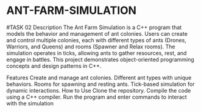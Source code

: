 # ANT-FARM-SIMULATION
#TASK 02 
Description
The Ant Farm Simulation is a C++ program that models the behavior and management of ant colonies. Users can create and control multiple colonies, each with different types of ants (Drones, Warriors, and Queens) and rooms (Spawner and Relax rooms). The simulation operates in ticks, allowing ants to gather resources, rest, and engage in battles. This project demonstrates object-oriented programming concepts and design patterns in C++.

Features
Create and manage ant colonies.
Different ant types with unique behaviors.
Rooms for spawning and resting ants.
Tick-based simulation for dynamic interactions.
How to Use
Clone the repository.
Compile the code using a C++ compiler.
Run the program and enter commands to interact with the simulation
